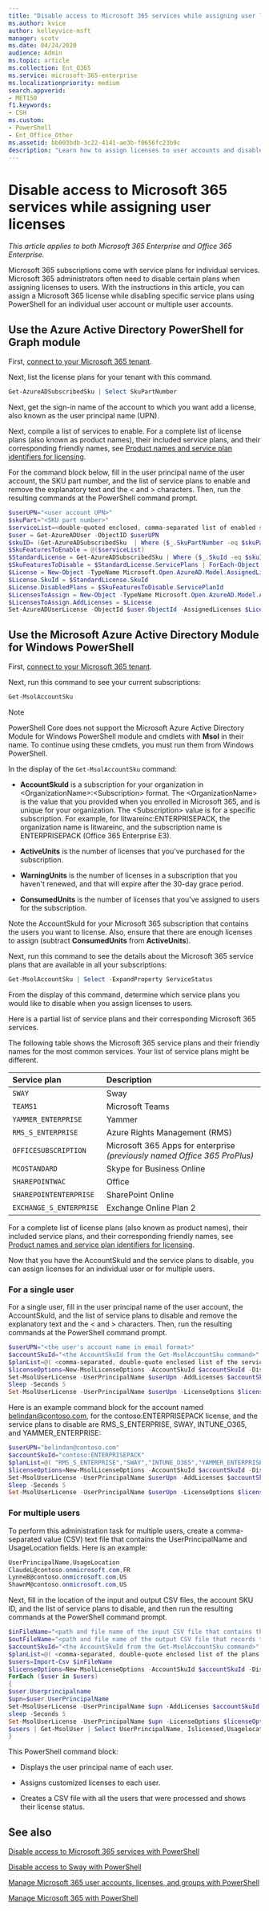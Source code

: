 ```yaml
---
title: "Disable access to Microsoft 365 services while assigning user licenses"
ms.author: kvice
author: kelleyvice-msft
manager: scotv
ms.date: 04/24/2020
audience: Admin
ms.topic: article
ms.collection: Ent_O365
ms.service: microsoft-365-enterprise
ms.localizationpriority: medium
search.appverid:
- MET150
f1.keywords:
- CSH
ms.custom:
- PowerShell
- Ent_Office_Other
ms.assetid: bb003bdb-3c22-4141-ae3b-f0656fc23b9c
description: "Learn how to assign licenses to user accounts and disable specific service plans at the same time using PowerShell for Microsoft 365."
---
```


# Disable access to Microsoft 365 services while assigning user licenses

*This article applies to both Microsoft 365 Enterprise and Office 365 Enterprise.*

Microsoft 365 subscriptions come with service plans for individual services. Microsoft 365 administrators often need to disable certain plans when assigning licenses to users. With the instructions in this article, you can assign a Microsoft 365 license while disabling specific service plans using PowerShell for an individual user account or multiple user accounts.

## Use the Azure Active Directory PowerShell for Graph module

First, [connect to your Microsoft 365 tenant](connect-to-microsoft-365-powershell.md#connect-with-the-azure-active-directory-powershell-for-graph-module).


Next, list the license plans for your tenant with this command.

```powershell
Get-AzureADSubscribedSku | Select SkuPartNumber
```

Next, get the sign-in name of the account to which you want add a license, also known as the user principal name (UPN).

Next, compile a list of services to enable. For a complete list of license plans (also known as product names), their included service plans, and their corresponding friendly names, see [Product names and service plan identifiers for licensing](/azure/active-directory/users-groups-roles/licensing-service-plan-reference).

For the command block below, fill in the user principal name of the user account, the SKU part number, and the list of service plans to enable and remove the explanatory text and the \< and > characters. Then, run the resulting commands at the PowerShell command prompt.

```powershell
$userUPN="<user account UPN>"
$skuPart="<SKU part number>"
$serviceList=<double-quoted enclosed, comma-separated list of enabled services>
$user = Get-AzureADUser -ObjectID $userUPN
$skuID= (Get-AzureADSubscribedSku  | Where {$_.SkuPartNumber -eq $skuPart}).SkuID
$SkuFeaturesToEnable = @($serviceList)
$StandardLicense = Get-AzureADSubscribedSku | Where {$_.SkuId -eq $skuID}
$SkuFeaturesToDisable = $StandardLicense.ServicePlans | ForEach-Object { $_ | Where {$_.ServicePlanName -notin $SkuFeaturesToEnable }}
$License = New-Object -TypeName Microsoft.Open.AzureAD.Model.AssignedLicense
$License.SkuId = $StandardLicense.SkuId
$License.DisabledPlans = $SkuFeaturesToDisable.ServicePlanId
$LicensesToAssign = New-Object -TypeName Microsoft.Open.AzureAD.Model.AssignedLicenses
$LicensesToAssign.AddLicenses = $License
Set-AzureADUserLicense -ObjectId $user.ObjectId -AssignedLicenses $LicensesToAssign
```

## Use the Microsoft Azure Active Directory Module for Windows PowerShell

First, [connect to your Microsoft 365 tenant](connect-to-microsoft-365-powershell.md#connect-with-the-microsoft-azure-active-directory-module-for-windows-powershell).

Next, run this command to see your current subscriptions:

```powershell
Get-MsolAccountSku
```

>[!Note]
>PowerShell Core does not support the Microsoft Azure Active Directory Module for Windows PowerShell module and cmdlets with **Msol** in their name. To continue using these cmdlets, you must run them from Windows PowerShell.
>

In the display of the  `Get-MsolAccountSku` command:

- **AccountSkuId** is a subscription for your organization in \<OrganizationName>:\<Subscription> format. The \<OrganizationName> is the value that you provided when you enrolled in Microsoft 365, and is unique for your organization. The \<Subscription> value is for a specific subscription. For example, for litwareinc:ENTERPRISEPACK, the organization name is litwareinc, and the subscription name is ENTERPRISEPACK (Office 365 Enterprise E3).

- **ActiveUnits** is the number of licenses that you've purchased for the subscription.

- **WarningUnits** is the number of licenses in a subscription that you haven't renewed, and that will expire after the 30-day grace period.

- **ConsumedUnits** is the number of licenses that you've assigned to users for the subscription.

Note the AccountSkuId for your Microsoft 365 subscription that contains the users you want to license. Also, ensure that there are enough licenses to assign (subtract **ConsumedUnits** from **ActiveUnits**).

Next, run this command to see the details about the Microsoft 365 service plans that are available in all your subscriptions:

```powershell
Get-MsolAccountSku | Select -ExpandProperty ServiceStatus
```

From the display of this command, determine which service plans you would like to disable when you assign licenses to users.

Here is a partial list of service plans and their corresponding Microsoft 365 services.

The following table shows the Microsoft 365 service plans and their friendly names for the most common services. Your list of service plans might be different.

|**Service plan**|**Description**|
|:-----|:-----|
| `SWAY` <br/> |Sway  <br/> |
| `TEAMS1` <br/> |Microsoft Teams  <br/> |
| `YAMMER_ENTERPRISE` <br/> |Yammer  <br/> |
| `RMS_S_ENTERPRISE` <br/> |Azure Rights Management (RMS)  <br/> |
| `OFFICESUBSCRIPTION` <br/> |Microsoft 365 Apps for enterprise *(previously named Office 365 ProPlus)*  <br/> |
| `MCOSTANDARD` <br/> |Skype for Business Online  <br/> |
| `SHAREPOINTWAC` <br/> |Office   <br/> |
| `SHAREPOINTENTERPRISE` <br/> |SharePoint Online  <br/> |
| `EXCHANGE_S_ENTERPRISE` <br/> |Exchange Online Plan 2  <br/> |

For a complete list of license plans (also known as product names), their included service plans, and their corresponding friendly names, see [Product names and service plan identifiers for licensing](/azure/active-directory/users-groups-roles/licensing-service-plan-reference).

Now that you have the AccountSkuId and the service plans to disable, you can assign licenses for an individual user or for multiple users.

### For a single user

For a single user, fill in the user principal name of the user account, the AccountSkuId, and the list of service plans to disable and remove the explanatory text and the \< and > characters. Then, run the resulting commands at the PowerShell command prompt.

```powershell
$userUPN="<the user's account name in email format>"
$accountSkuId="<the AccountSkuId from the Get-MsolAccountSku command>"
$planList=@( <comma-separated, double-quote enclosed list of the service plans to disable> )
$licenseOptions=New-MsolLicenseOptions -AccountSkuId $accountSkuId -DisabledPlans $planList
Set-MsolUserLicense -UserPrincipalName $userUpn -AddLicenses $accountSkuId -ErrorAction SilentlyContinue
Sleep -Seconds 5
Set-MsolUserLicense -UserPrincipalName $userUpn -LicenseOptions $licenseOptions -ErrorAction SilentlyContinue
```

Here is an example command block for the account named belindan@contoso.com, for the contoso:ENTERPRISEPACK license, and the service plans to disable are RMS_S_ENTERPRISE, SWAY, INTUNE_O365, and YAMMER_ENTERPRISE:

```powershell
$userUPN="belindan@contoso.com"
$accountSkuId="contoso:ENTERPRISEPACK"
$planList=@( "RMS_S_ENTERPRISE","SWAY","INTUNE_O365","YAMMER_ENTERPRISE" )
$licenseOptions=New-MsolLicenseOptions -AccountSkuId $accountSkuId -DisabledPlans $planList
Set-MsolUserLicense -UserPrincipalName $userUpn -AddLicenses $accountSkuId -ErrorAction SilentlyContinue
Sleep -Seconds 5
Set-MsolUserLicense -UserPrincipalName $userUpn -LicenseOptions $licenseOptions -ErrorAction SilentlyContinue
```

### For multiple users

To perform this administration task for multiple users, create a comma-separated value (CSV) text file that contains the UserPrincipalName and UsageLocation fields. Here is an example:

```powershell
UserPrincipalName,UsageLocation
ClaudeL@contoso.onmicrosoft.com,FR
LynneB@contoso.onmicrosoft.com,US
ShawnM@contoso.onmicrosoft.com,US
```

Next, fill in the location of the input and output CSV files, the account SKU ID, and the list of service plans to disable, and then run the resulting commands at the PowerShell command prompt.

```powershell
$inFileName="<path and file name of the input CSV file that contains the users, example: C:\admin\Users2License.CSV>"
$outFileName="<path and file name of the output CSV file that records the results, example: C:\admin\Users2License-Done.CSV>"
$accountSkuId="<the AccountSkuId from the Get-MsolAccountSku command>"
$planList=@( <comma-separated, double-quote enclosed list of the plans to disable> )
$users=Import-Csv $inFileName
$licenseOptions=New-MsolLicenseOptions -AccountSkuId $accountSkuId -DisabledPlans $planList
ForEach ($user in $users)
{
$user.Userprincipalname
$upn=$user.UserPrincipalName
Set-MsolUserLicense -UserPrincipalName $upn -AddLicenses $accountSkuId -ErrorAction SilentlyContinue
sleep -Seconds 5
Set-MsolUserLicense -UserPrincipalName $upn -LicenseOptions $licenseOptions -ErrorAction SilentlyContinue
$users | Get-MsolUser | Select UserPrincipalName, Islicensed,Usagelocation | Export-Csv $outFileName
}
```

This PowerShell command block:

- Displays the user principal name of each user.

- Assigns customized licenses to each user.

- Creates a CSV file with all the users that were processed and shows their license status.

## See also

[Disable access to Microsoft 365 services with PowerShell](disable-access-to-services-with-microsoft-365-powershell.md)

[Disable access to Sway with PowerShell](disable-access-to-sway-with-microsoft-365-powershell.md)

[Manage Microsoft 365 user accounts, licenses, and groups with PowerShell](manage-user-accounts-and-licenses-with-microsoft-365-powershell.md)

[Manage Microsoft 365 with PowerShell](manage-microsoft-365-with-microsoft-365-powershell.md)